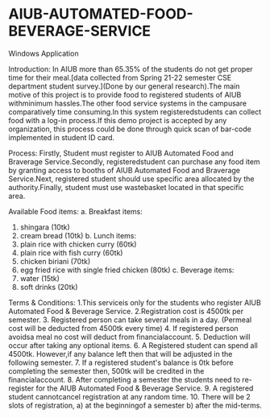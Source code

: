 # AIUB-AUTOMATED-FOOD-BEVERAGE-SERVICE
Windows Application

Introduction:
In AIUB more than 65.35% of the students do not get proper time for their meal.[data collected from Spring 21-22 semester CSE department student survey.](Done by our general research).The main motive of this project is to provide food to registered students of AIUB withminimum hassles.The other food service systems in the campusare comparatively time consuming.In this system registeredstudents can collect food with a log-in process.If this demo project is accepted by any organization, this process could be done through quick scan of bar-code implemented in student ID card.

Process:
Firstly, Student must register to AIUB Automated Food and Braverage Service.Secondly, registeredstudent can purchase any food item by granting access to booths of AIUB Automated Food and Braverage Service.Next, registered student should use specific area allocated by the authority.Finally, student must use wastebasket located in that specific area.

Available Food items:
a. Breakfast items:
  1. shingara (10tk)
  2. cream bread (10tk)
b. Lunch items:
  1. plain rice with chicken curry (60tk)
  2. plain rice with fish curry (60tk)
  3. chicken biriani (70tk)
  4. egg fried rice with single fried chicken (80tk)
c. Beverage items: 
  6. water (15tk)
  7. soft drinks (20tk)
  
Terms & Conditions:
  1.This serviceis only for the students who register AIUB Automated Food & Beverage Service.
  2.Registration cost is 4500tk per semester.
  3. Registered person can take several meals in a day. (Permeal cost will be deducted from 4500tk every time)
  4. If registered person avoidsa meal no cost will deduct from financialaccount.
  5. Deduction will occur after taking any optional items.
  6.  A  Registered  student  can  spend  all  4500tk. However,if  any  balance  left  then  that  will  be  adjusted  in  the following semester.
  7. If a registered student's balance is 0tk before completing the semester then, 500tk will be credited in the financialaccount.
  8. After completing a semester the students need to re-register for the AIUB Automated Food & Beverage Service.
  9. A registered student cannotcancel registration at any random time.
  10. There will be 2 slots of registration,
      a) at the beginningof a semester
      b) after the mid-terms.
